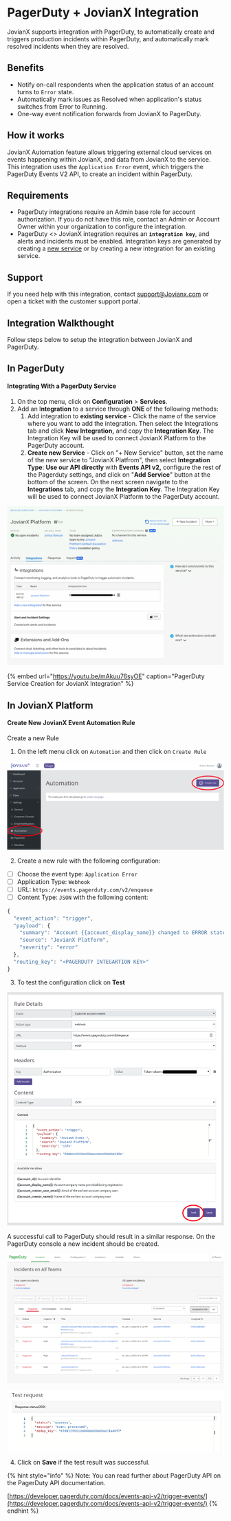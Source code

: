 # PagerDuty + JovianX Integration

JovianX supports integration with PagerDuty, to automatically create and triggers production incidents within PagerDuty, and automatically mark resolved incidents when they are resolved.

## Benefits

* Notify on-call respondents when the application status of an account turns to `Error` state. 
* Automatically mark issues as Resolved when application's status switches from Error to Running. 
* One-way event notification forwards from JovianX to PagerDuty.

## How it works

JovianX Automation feature allows triggering external cloud services on events happening within JovianX, and data from JovianX to the service. This integration uses the `Application Error` event, which triggers the PagerDuty Events V2 API, to create an incident within PagerDuty. 

## Requirements

* PagerDuty integrations require an Admin base role for account authorization. If you do not have this role, contact an Admin or Account Owner within your organization to configure the integration.
* PagerDuty &lt;&gt; JovianX integration requires an **`integration key`**, and alerts and incidents must be enabled. Integration keys are generated by creating a [new service](https://dev-jovianx.pagerduty.com/services/new) or by creating a new integration for an existing service.

## Support 

If you need help with this integration, contact support@Jovianx.com or open a ticket with the customer support portal. 

## Integration Walkthought  

Follow steps below to setup the integration between JovianX and PagerDuty.

## In PagerDuty 

#### Integrating With a PagerDuty Service

1. On the top menu, click on  **Configuration** &gt; **Services**.
2. Add an I**ntegration** to a service through **ONE** of the following methods:
   1. Add integration to **existing service** - Click the name of the service where you want to add the integration. Then select the Integrations tab and click **New Integration,** and copy the **Integration Key**. The Integration Key will be used to connect JovianX Platform to the PagerDuty account. 
   2. **Create new Service** -  Click on "+ New Service" button, set the name of the new service to "JovianX Platfrom", then select **Integration Type**: **Use our API directly** with **Events API v2,** configure the rest of the Pagerduty settings, and click on "**Add Service**" button at the bottom of the screen. On the next screen navigate to the **Integrations** tab, and copy the **Integration Key**. The Integration Key will be used to connect JovianX Platform to the PagerDuty account.

![Copy the PagerDuty Integration Key](../.gitbook/assets/image%20%289%29.png)

{% embed url="https://youtu.be/mAkuu76syOE" caption="PagerDuty Service Creation for JovianX Integration" %}

## In JovianX Platform

#### Create New JovianX Event Automation Rule 

Create a new Rule 

1. On the left menu click on `Automation` and then click on `Create Rule`

![](../.gitbook/assets/image%20%2836%29.png)

2. Create a new rule with the following configuration:

* [ ] Choose the event type: `Application Error`
* [ ] Application Type: `Webhook`
* [ ] URL: `https://events.pagerduty.com/v2/enqueue`
* [ ] Content Type: `JSON` with the following content:

```javascript
{
  "event_action": "trigger",
  "payload": {
    "summary": "Account {{account_display_name}} changed to ERROR state.",
    "source": "JovianX Platform",
    "severity": "error"
  },
  "routing_key": "<PAGERDUTY INTEGARTION KEY>"
}
```

3. To test the configuration click on **Test**

![](../.gitbook/assets/image-1-1-.png)

A successful call to PagerDuty should result in a similar response. On the PagerDuty console a new incident should be created.  


![](../.gitbook/assets/image%20%2857%29.png)

![](../.gitbook/assets/image-2-1-.png)

4. Click on **Save** if the test result was successful. 

{% hint style="info" %}
Note: You can read further about PagerDuty API on the PagerDuty API documentation. 

[https://developer.pagerduty.com/docs/events-api-v2/trigger-events/](https://developer.pagerduty.com/docs/events-api-v2/trigger-events/)
{% endhint %}



